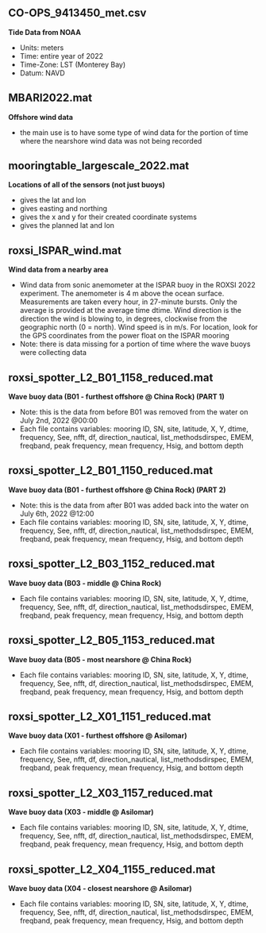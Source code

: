 ## CO-OPS_9413450_met.csv
**Tide Data from NOAA**
* Units: meters
* Time: entire year of 2022
* Time-Zone: LST (Monterey Bay)
* Datum: NAVD

## MBARI2022.mat
**Offshore wind data**
* the main use is to have some type of wind data for the portion of time where the nearshore wind data was not being recorded

## mooringtable_largescale_2022.mat
**Locations of all of the sensors (not just buoys)**
* gives the lat and lon
* gives easting and northing
* gives the x and y for their created coordinate systems
* gives the planned lat and lon

## roxsi_ISPAR_wind.mat
**Wind data from a nearby area**
* Wind data from sonic anemometer at the ISPAR buoy in the ROXSI 2022 experiment. The anemometer is 4 m above the ocean surface. Measurements are taken every hour, in 27-minute bursts. Only the average is provided at the average time dtime. Wind direction is the direction the wind is blowing to, in degrees, clockwise from the geographic north (0 = north). Wind speed is in m/s. For location, look for the GPS coordinates from the power float on the ISPAR mooring
* Note: there is data missing for a portion of time where the wave buoys were collecting data

## roxsi_spotter_L2_B01_1158_reduced.mat
**Wave buoy data (B01 - furthest offshore @ China Rock) (PART 1)**
* Note: this is the data from before B01 was removed from the water on July 2nd, 2022 @00:00
* Each file contains variables: mooring ID, SN, site, latitude, X, Y, dtime, frequency, See, nfft, df, direction_nautical, list_methodsdirspec, EMEM, freqband, peak frequency, mean frequency, Hsig, and bottom depth

## roxsi_spotter_L2_B01_1150_reduced.mat
**Wave buoy data (B01 - furthest offshore @ China Rock) (PART 2)**
* Note: this is the data from after B01 was added back into the water on July 6th, 2022 @12:00
* Each file contains variables: mooring ID, SN, site, latitude, X, Y, dtime, frequency, See, nfft, df, direction_nautical, list_methodsdirspec, EMEM, freqband, peak frequency, mean frequency, Hsig, and bottom depth

## roxsi_spotter_L2_B03_1152_reduced.mat
**Wave buoy data (B03 - middle @ China Rock)**
* Each file contains variables: mooring ID, SN, site, latitude, X, Y, dtime, frequency, See, nfft, df, direction_nautical, list_methodsdirspec, EMEM, freqband, peak frequency, mean frequency, Hsig, and bottom depth

## roxsi_spotter_L2_B05_1153_reduced.mat
**Wave buoy data (B05 - most nearshore @ China Rock)**
* Each file contains variables: mooring ID, SN, site, latitude, X, Y, dtime, frequency, See, nfft, df, direction_nautical, list_methodsdirspec, EMEM, freqband, peak frequency, mean frequency, Hsig, and bottom depth

## roxsi_spotter_L2_X01_1151_reduced.mat
**Wave buoy data (X01 - furthest offshore @ Asilomar)**
* Each file contains variables: mooring ID, SN, site, latitude, X, Y, dtime, frequency, See, nfft, df, direction_nautical, list_methodsdirspec, EMEM, freqband, peak frequency, mean frequency, Hsig, and bottom depth

## roxsi_spotter_L2_X03_1157_reduced.mat
**Wave buoy data (X03 - middle @ Asilomar)**
* Each file contains variables: mooring ID, SN, site, latitude, X, Y, dtime, frequency, See, nfft, df, direction_nautical, list_methodsdirspec, EMEM, freqband, peak frequency, mean frequency, Hsig, and bottom depth

## roxsi_spotter_L2_X04_1155_reduced.mat
**Wave buoy data (X04 - closest nearshore @ Asilomar)**
* Each file contains variables: mooring ID, SN, site, latitude, X, Y, dtime, frequency, See, nfft, df, direction_nautical, list_methodsdirspec, EMEM, freqband, peak frequency, mean frequency, Hsig, and bottom depth

